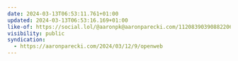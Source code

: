 ```yaml
---
date: 2024-03-13T06:53:11.761+01:00
updated: 2024-03-13T06:53:16.169+01:00
like-of: https://social.lol/@aaronpk@aaronparecki.com/112083903908822067
visibility: public
syndication:
  - https://aaronparecki.com/2024/03/12/9/openweb
---
```

